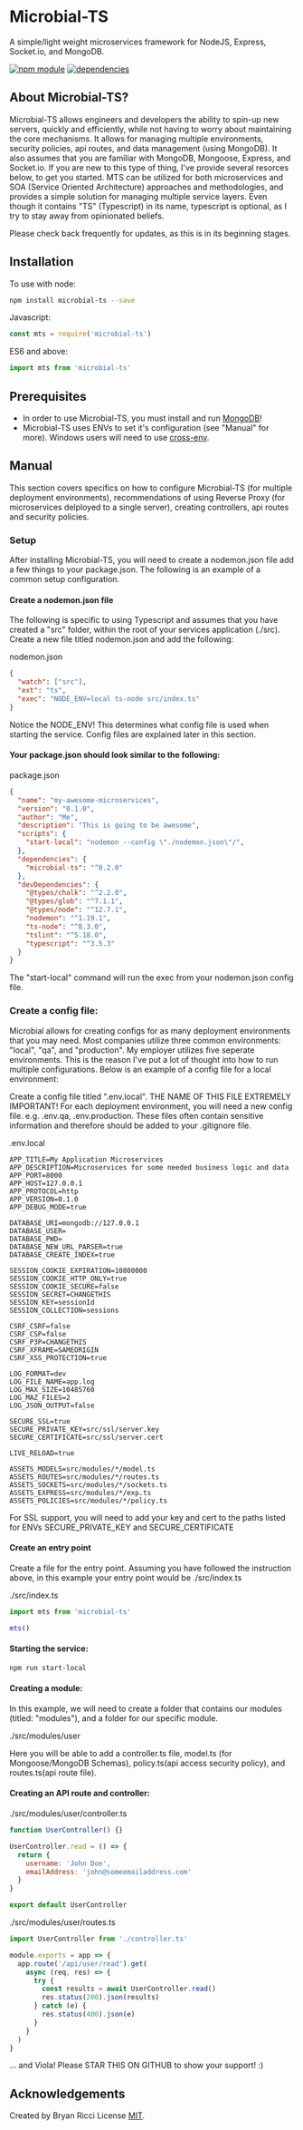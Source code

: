 Microbial-TS
=============
A simple/light weight microservices framework for NodeJS, Express, Socket.io, and MongoDB.

[![npm module](https://img.shields.io/npm/v/microbial-ts/latest.svg)](https://www.npmjs.org/package/microbial-ts)
[![dependencies](https://david-dm.org/riccijs/microbial-ts.svg)](https://david-dm.org/riccijs/microbial-ts)



About Microbial-TS?
----------

Microbial-TS allows engineers and developers the ability to spin-up new servers, quickly and efficiently, while not having
to worry about maintaining the core mechanisms. It allows for managing multiple environments, security policies, api routes, and data management (using MongoDB). It also assumes that you are familiar with MongoDB, Mongoose, Express, and Socket.io. If you are new to this type of thing, I've provide several resorces below, to get you started. MTS can be utilized for both microservices and SOA (Service Oriented Architecture) approaches and methodologies, and provides a simple solution for managing multiple service layers. Even though it contains "TS" (Typescript) in its name, typescript is optional, as I try to stay away from opinionated beliefs. 


Please check back frequently for updates, as this is in its beginning stages. 



Installation
------------

To use with node:

```bash
npm install microbial-ts --save
```

Javascript:

```javascript
const mts = require('microbial-ts')
```

ES6 and above:

```javascript
import mts from 'microbial-ts'
```


Prerequisites
-------------
- In order to use Microbial-TS, you must install and run [MongoDB](https://www.mongodb.com/download-center/community)!
- Microbial-TS uses ENVs to set it's configuration (see "Manual" for more). Windows users will need to use [cross-env](https://www.npmjs.com/package/cross-env).

Manual
-------------
This section covers specifics on how to configure Microbial-TS (for multiple deployment environments), recommendations of using Reverse Proxy (for microservices delployed to a single server), creating controllers, api routes and security policies.

### Setup
After installing Microbial-TS, you will need to create a nodemon.json file add a few things to your package.json. The following is an example of a common setup configuration.

#### Create a nodemon.json file
The following is specific to using Typescript and assumes that you have created a "src" folder, within the root of your services application (./src). Create a new file titled nodemon.json and add the following:

nodemon.json
```json
{
  "watch": ["src"],
  "ext": "ts",
  "exec": "NODE_ENV=local ts-node src/index.ts"
}
```

Notice the NODE_ENV! This determines what config file is used when starting the service. Config files are explained later in this section.

#### Your package.json should look similar to the following:

package.json
```json
{
  "name": "my-awesome-microservices",
  "version": "0.1.0",
  "author": "Me",
  "description": "This is going to be awesome",
  "scripts": {
    "start-local": "nodemon --config \"./nodemon.json\"/",
  },
  "dependencies": {
    "microbial-ts": "^0.2.0"
  },
  "devDependencies": {
    "@types/chalk": "^2.2.0",
    "@types/glob": "^7.1.1",
    "@types/node": "^12.7.1",
    "nodemon": "^1.19.1",
    "ts-node": "^8.3.0",
    "tslint": "^5.18.0",
    "typescript": "^3.5.3"
  }
}

```

The "start-local" command will run the exec from your nodemon.json config file.

### Create a config file:
Microbial allows for creating configs for as many deployment environments that you may need. Most companies utilize three common environments: "local", "qa", and "production". My employer utilizes five seperate environments. This is the reason I've put a lot of thought into how to run multiple configurations. Below is an example of a config file for a local environment:

Create a config file titled ".env.local". THE NAME OF THIS FILE EXTREMELY IMPORTANT! For each deployment environment, you will need a new config file. e.g. .env.qa, .env.production. These files often contain sensitive information and therefore should be added to your .gitignore file.

.env.local
```text
APP_TITLE=My Application Microservices
APP_DESCRIPTION=Microservices for some needed business logic and data
APP_PORT=8000
APP_HOST=127.0.0.1
APP_PROTOCOL=http
APP_VERSION=0.1.0
APP_DEBUG_MODE=true

DATABASE_URI=mongodb://127.0.0.1
DATABASE_USER=
DATABASE_PWD=
DATABASE_NEW_URL_PARSER=true
DATABASE_CREATE_INDEX=true

SESSION_COOKIE_EXPIRATION=10800000
SESSION_COOKIE_HTTP_ONLY=true
SESSION_COOKIE_SECURE=false
SESSION_SECRET=CHANGETHIS
SESSION_KEY=sessionId
SESSION_COLLECTION=sessions

CSRF_CSRF=false
CSRF_CSP=false
CSRF_P3P=CHANGETHIS
CSRF_XFRAME=SAMEORIGIN
CSRF_XSS_PROTECTION=true

LOG_FORMAT=dev
LOG_FILE_NAME=app.log
LOG_MAX_SIZE=10485760
LOG_MAZ_FILES=2
LOG_JSON_OUTPUT=false

SECURE_SSL=true
SECURE_PRIVATE_KEY=src/ssl/server.key
SECURE_CERTIFICATE=src/ssl/server.cert

LIVE_RELOAD=true

ASSETS_MODELS=src/modules/*/model.ts
ASSETS_ROUTES=src/modules/*/routes.ts
ASSETS_SOCKETS=src/modules/*/sockets.ts
ASSETS_EXPRESS=src/modules/*/exp.ts
ASSETS_POLICIES=src/modules/*/policy.ts
```
For SSL support, you will need to add your key and cert to the paths listed for ENVs SECURE_PRIVATE_KEY and SECURE_CERTIFICATE

#### Create an entry point
Create a file for the entry point. Assuming you have followed the instruction above, in this example your entry point would be ./src/index.ts

./src/index.ts
```js
import mts from 'microbial-ts'

mts()
```

#### Starting the service:
```bash
npm run start-local
```

#### Creating a module:
In this example, we will need to create a folder that contains our modules (titled: "modules"), and a folder for our specific module.

./src/modules/user

Here you will be able to add a controller.ts file, model.ts (for Mongoose/MongoDB Schemas), policy.ts(api access security policy), and routes.ts(api route file).

#### Creating an API route and controller:

./src/modules/user/controller.ts
```js
function UserController() {}

UserController.read = () => {
  return {
    username: 'John Doe',
    emailAddress: 'john@someemailaddress.com'
  }
}

export default UserController
```

./src/modules/user/routes.ts
```javascript
import UserController from './controller.ts'

module.exports = app => {
  app.route('/api/user/read').get(
    async (req, res) => {
      try {
        const results = await UserController.read()
        res.status(200).json(results)
      } catch (e) {
        res.status(400).json(e)
      }
    }
  )
}
```

... and Viola! Please STAR THIS ON GITHUB to show your support! :)

Acknowledgements
-----------------

Created by Bryan Ricci
License [MIT](https://opensource.org/licenses/MIT).

